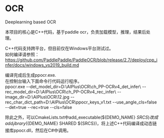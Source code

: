 # OCR
Deeplearning based OCR


本项目的核心是C++代码，基于paddle ocr，负责加载模型，推理，结果后处理。  

C++代码支持跨平台，但目前仅在Windows平台测试过。  
如何编译请参照：  
https://github.com/PaddlePaddle/PaddleOCR/blob/release/2.7/deploy/cpp_infer/docs/windows_vs2019_build.md

编译完成后生成ppocr.exe.  
在控制台输入下面命令行代码运行程序。  
 ppocr.exe --det_model_dir=D:\AIPlus\OCR\ch_PP-OCRv4_det_infer\ --rec_model_dir=D:\AIPlus\OCR\ch_PP-OCRv4_rec_infer\  --image_dir=D:\AIPlus\OCR\12.jpg --rec_char_dict_path=D:\AIPlus\OCR\ppocr_keys_v1.txt --use_angle_cls=false --det=true --rec=true --cls=false


 除此之外，可以CmakeLists.txt中add_executable(${DEMO_NAME} ${SRCS})改成add_library(${DEMO_NAME} SHARED ${SRCS})，将上述C++代码编译成动态链接库ppocr.dll，然后在C#中调用。

 
